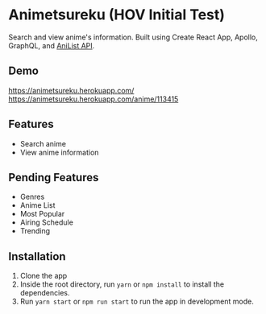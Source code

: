 # Animetsureku (HOV Initial Test)

Search and view anime's information. Built using Create React App, Apollo, GraphQL, and [AniList API](https://anilist.gitbook.io). 

## Demo
https://animetsureku.herokuapp.com/
https://animetsureku.herokuapp.com/anime/113415

## Features
- Search anime
- View anime information

## Pending Features
- Genres
- Anime List
- Most Popular
- Airing Schedule
- Trending

## Installation
1. Clone the app
2. Inside the root directory, run `yarn` or `npm install` to install the dependencies.
3. Run `yarn start` or `npm run start` to run the app in development mode.
